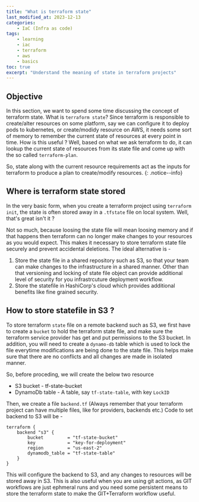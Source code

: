 ```yaml
---
title: "What is terraform state"
last_modified_at: 2023-12-13
categories:
    - IaC (Infra as code)
tags:
    - learning
    - iac
    - terraform
    - aws
    - basics
toc: true
excerpt: "Understand the meaning of state in terraform projects"
---
```


## Objective
In this section, we want to spend some time discussing the concept of terraform state. What is `terraform state`? Since terraform is responsible to create/alter resources on some platform, say we can configure it to deploy pods to kubernetes, or create/modidy resource on AWS, it needs some sort of memory to remember the current state of resources at every point in time. How is this useful ? Well, based on what we ask terraform to do, it can lookup the current state of resources from its state file and come up with the so called `terraform-plan`. 

So, state along with the current resource requirements act as the inputs for terraform to produce a plan to create/modify resources.
{: .notice--info}

## Where is terraform state stored
In the very basic form, when you create a terraform project using `terraform init`, the state is often stored away in a `.tfstate` file on local system. Well, that's great isn't it ?

Not so much, because loosing the state file will mean loosing memory and if that happens then terraform can no longer make changes to your resources as you would expect. This makes it necessary to store terraform state file securely and prevent accidental deletions. The ideal alternative is - 
1. Store the state file in a shared repository such as S3, so that your team can make changes to the infrastructure in a shared manner. Other than that versioning and locking of state file object can provide additional level of security for you infrastrcuture deployment workflow.
2. Store the statefile in HashiCorp's cloud which provides additional benefits like fine grained security.

## How to store statefile in S3 ?
To store terraform `state` file on a remote backend such as S3, we first have to create a `bucket` to hold the terraform state file, and make sure the terraform service provider has get and put permissions to the S3 bucket. In addition, you will need to create a `dynamo-db` table which is used to lock the file everytime modifications are being done to the state file. This helps make sure that there are no conflicts and all changes are made in isolated manner.

So, before proceding, we will create the below two resource
* S3 bucket - tf-state-bucket
* DynamoDb table - A table, say `tf-state-table`, with key `LockID`

Then, we create a file `backend.tf` (Always remember that your terraform project can have multiple files, like for providers, backends etc.)
Code to set backend to S3 will be -
~~~hcl
terraform {
    backend "s3" {
        bucket         = "tf-state-bucket"
        key            = "key-for-deployment"
        region         = "us-east-2"
        dynamodb_table = "tf-state-table"
    }
}
~~~

This will configure the backend to S3, and any changes to resources will be stored away in S3. This is also useful when you are using git actions, as GIT workflows are just ephmeral runs and you need some persistent means to store the terraform state to make the GIT+Terraform workflow useful.



